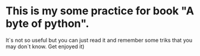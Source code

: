 # This is my some practice for book "A byte of python".
It\`s not so useful but you can just read it and remember some triks that you may don\`t know.
Get enjoyed it)
